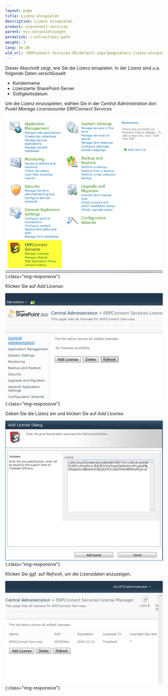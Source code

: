 ```yaml
---
layout: page
title: Lizenz einspielen
description: Lizenz einspielen
product: erpconnect-services
parent: ecs-voraussetzungen
permalink: /:collection/:path
weight: 3
lang: de_DE
old_url: /ERPConnect-Services-DE/default.aspx?pageid=ecs-lizenz-einspielen
---
```


Dieser Abschnitt zeigt, wie Sie die Lizenz einspielen. In der Lizenz sind u.a. folgende Daten verschlüsselt: 

- Kundenname
- Lizenzierte SharePoint-Server
- Gültigkeitsdatum

Um die Lizenz einzuspielen, wählen Sie in der *Central Administration den Punkt Manage Licenses*unter *ERPConnect Services*

![ECS-License-SP-CA-01](/img/content/ECS-License-SP-CA-01.jpg){:class="img-responsive"}

Klicken Sie auf *Add License*:

![ECS-License-SP-CA-02](/img/content/ECS-License-SP-CA-02.jpg){:class="img-responsive"}

Geben Sie die Lizenz ein und klicken Sie auf *Add License*.

![ECS-License-SP-CA-03](/img/content/ECS-License-SP-CA-03.jpg){:class="img-responsive"}

Klicken Sie ggf. auf *Refresh*, um die Lizenzdaten anzuzeigen.

![ECS-License-SP-CA-04](/img/content/ECS-License-SP-CA-04.jpg){:class="img-responsive"}

